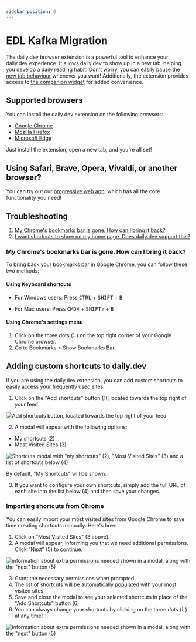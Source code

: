 ```yaml
---
sidebar_position: 0
---
```


# EDL Kafka Migration

The daily.dev browser extension is a powerful tool to enhance your daily.dev experience. It allows daily.dev to show up in a new tab, helping you develop a daily reading habit. Don't worry, you can easily [pause the new tab behaviour](/key-features/pause-new-tab.md) whenever you want! Additionally, the extension provides access to [the companion widget](/key-features/the-companion.md) for added convenience.

## Supported browsers

You can install the daily.dev extension on the following browsers:

- [Google Chrome](https://chrome.google.com/webstore/detail/dailydev-the-homepage-dev/jlmpjdjjbgclbocgajdjefcidcncaied?hl=en)
- [Mozilla Firefox](https://addons.mozilla.org/en-US/firefox/addon/daily/)
- [Microsoft Edge](https://microsoftedge.microsoft.com/addons/detail/dailydev-the-homepage-/cbdhgldgiancdheindpekpcbkccpjaeb?hl=en-GB)

Just install the extension, open a new tab, and you're all set!

## Using Safari, Brave, Opera, Vivaldi, or another browser?

You can try out our [progressive web app](/getting-started/pwa.md), which has all the core functionality you need!

## Troubleshooting

1. [My Chrome's bookmarks bar is gone. How can I bring it back?](#my-chromes-bookmarks-bar-is-gone-how-can-i-bring-it-back)
2. [I want shortcuts to show on my home page. Does daily.dev support this?](#adding-custom-shortcuts-to-dailydev)

### My Chrome's bookmarks bar is gone. How can I bring it back?

To bring back your bookmarks bar in Google Chrome, you can follow these two methods:

#### Using Keyboard shortcuts

* For Windows users: Press <kbd>CTRL</kbd> + <kbd>SHIFT</kbd> + <kbd>B</kbd>

* For Mac users: Press <kbd>CMD⌘</kbd> + <kbd>SHIFT⇧</kbd> + <kbd>B</kbd>

#### Using Chrome's settings menu

1. Click on the three dots (⠇) on the top right corner of your Google Chrome browser.
2. Go to Bookmarks > Show Bookmarks Bar.

## Adding custom shortcuts to daily.dev

If you are using the daily.dev extension, you can add custom shortcuts to easily access your frequently used sites.

1. Click on the "Add shortcuts" button (1), located towards the top right of your feed.

![Add shortcuts button, located towards the top right of your feed](https://daily-now-res.cloudinary.com/image/upload/v1663490601/docs-v2/shortcuts-1.jpg)

2. A modal will appear with the following options:
* My shortcuts (2)
* Most Visited Sites (3)

![Shortcuts modal with "my shortcuts" (2), "Most Visited Sites" (3) and a list of shortcuts below (4)](https://daily-now-res.cloudinary.com/image/upload/v1663490601/docs-v2/shortcuts-2.jpg)

By default, "My Shortcuts" will be shown.

3. If you want to configure your own shortcuts, simply add the full URL of each site into the list below (4) and then save your changes.

### Importing shortcuts from Chrome

You can easily import your most visited sites from Google Chrome to save time creating shortcuts manually. Here's how:

1. Click on "Most Visited Sites" (3 above).
2. A modal will appear, informing you that we need additional permissions. Click "Next" (5) to continue.

![information about extra permissions needed shown in a modal, along with the "next" button (5)](https://daily-now-res.cloudinary.com/image/upload/v1663490601/docs-v2/shortcuts-3.jpg)

3. Grant the necessary permissions when prompted.
4. The list of shortcuts will be automatically populated with your most visited sites.
5. Save and close the modal to see your selected shortcuts in place of the "Add Shortcuts" button (6).
6. You can always change your shortcuts by clicking on the three dots (⠇) at any time!

![information about extra permissions needed shown in a modal, along with the "next" button (5)](https://daily-now-res.cloudinary.com/image/upload/v1663490601/docs-v2/shortcuts-4.jpg)